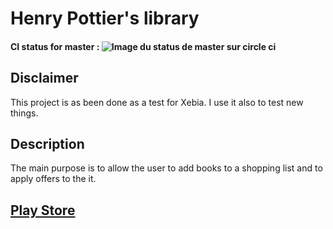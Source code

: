 # Henry Pottier's library
#### CI status for master : ![Image du status de master sur circle ci](https://circleci.com/gh/TufferyJordan/henry-pottier/tree/master.png?style=shield&circle-token=0263721f1457026f4cefaec0d039fa71c78525b3)
## Disclaimer
This project is as been done as a test for Xebia. I use it also to test new things.
## Description
The main purpose is to allow the user to add books to a shopping list and to apply offers to the it.
## [Play Store](https://play.google.com/store/apps/details?id=com.jordantuffery.henrypottier)
